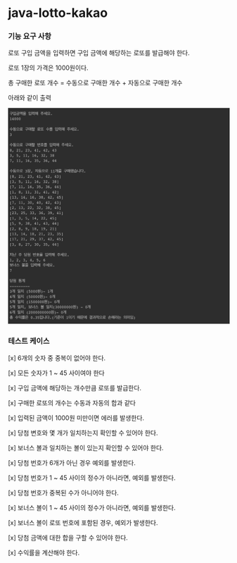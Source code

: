 # java-lotto-kakao

### 기능 요구 사항

로또 구입 금액을 입력하면 구입 금액에 해당하는 로또를 발급해야 한다.

로또 1장의 가격은 1000원이다.

총 구매한 로또 개수 = 수동으로 구매한 개수 + 자동으로 구매한 개수

아래와 같이 출력

![Lotto_Manual.png](Lotto_Manual.png)

### 테스트 케이스

[x] 6개의 숫자 중 중복이 없어야 한다.

[x] 모든 숫자가 1 ~ 45 사이여야 한다

[x] 구입 금액에 해당하는 개수만큼 로또를 발급한다.

[x] 구매한 로또의 개수는 수동과 자동의 합과 같다

[x] 입력된 금액이 1000원 미만이면 에러를 발생한다.

[x] 당첨 변호와 몇 개가 일치하는지 확인할 수 있어야 한다.

[x] 보너스 볼과 일치하는 볼이 있는지 확인할 수 있어야 한다.

[x] 당첨 번호가 6개가 아닌 경우 예외를 발생한다.

[x] 당첨 번호가 1 ~ 45 사이의 정수가 아니라면, 예외를 발생한다.

[x] 당첨 번호가 중복된 수가 아니어야 한다.

[x] 보너스 볼이 1 ~ 45 사이의 정수가 아니라면, 예외를 발생한다.

[x] 보너스 볼이 로또 번호에 포함된 경우, 예외가 발생한다.

[x] 당첨 금액에 대한 합을 구할 수 있어야 한다.

[x] 수익률을 계산해야 한다.